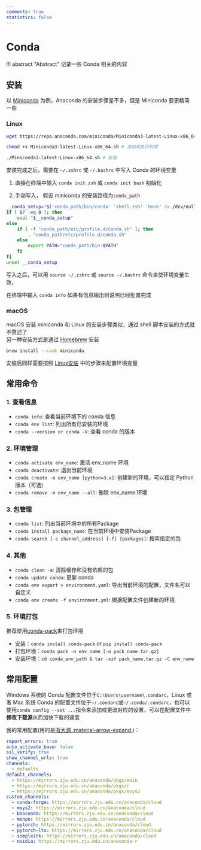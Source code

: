 ```yaml
---
comments: true
statistics: false
---
```


# Conda

!!! abstract "Abstract"
    记录一些 Conda 相关的内容

## 安装

以 [Miniconda](https://docs.conda.io/en/latest/miniconda.html) 为例，Anaconda 的安装步骤差不多，但是 Miniconda 要更精简一些

### Linux

```sh
wget https://repo.anaconda.com/miniconda/Miniconda3-latest-Linux-x86_64.sh # 下载安装脚本

chmod +x Miniconda3-latest-Linux-x86_64.sh # 添加可执行权限

./Miniconda3-latest-Linux-x86_64.sh # 安装
```

安装完成之后，需要在 `~/.zshrc` 或 `~/.bashrc` 中写入 Conda 的环境变量

1. 直接在终端中输入 `conda init zsh` 或 `conda init bash` 初始化

2. 手动写入， 假设 miniconda 的安装路径为`conda_path`

```sh
__conda_setup="$('conda_path/bin/conda' 'shell.zsh' 'hook' 2> /dev/null)"
if [ $? -eq 0 ]; then
    eval "$__conda_setup"
else
    if [ -f "conda_path/etc/profile.d/conda.sh" ]; then
        . "conda_path/etc/profile.d/conda.sh"
    else
        export PATH="conda_path/bin:$PATH"
    fi
fi
unset __conda_setup
```

写入之后，可以用 `source ~/.zshrc` 或 `source ~/.bashrc` 命令来使环境变量生效，

在终端中输入 `conda info` 如果有信息输出则说明已经配置完成

### macOS

macOS 安装 miniconda 和 Linux 的安装步骤类似，通过 shell 脚本安装的方式就不赘述了<br>
另一种安装方式是通过 [Homebrew](https://brew.sh/) 安装

```sh
brew install --cask miniconda
```

安装后同样需要按照 [Linux安装](#linux) 中的步骤来配置环境变量

## 常用命令

### 1. 查看信息

- `conda info`: 查看当前环境下的 conda 信息
- `conda env list`: 列出所有已安装的环境
- `conda --version or conda -V`: 查看 conda 的版本

### 2. 环境管理

- `conda activate env_name`: 激活 env_name 环境
- `conda deactivate`: 退出当前环境
- `conda create -n env_name [python=3.x]`: 创建新的环境，可以指定 Python 版本（可选）
- `conda remove -n env_name --all`: 删除 env_name 环境

### 3. 包管理

- `conda list`: 列出当前环境中的所有Package
- `conda install package_name`: 在当前环境中安装Package
- `conda search [-c channel_address] [-f] [packages]`: 搜索指定的包

### 4. 其他

- `conda clean -a`: 清除缓存和没有依赖的包
- `conda update conda`: 更新 conda
- `conda env export > environment.yaml`: 导出当前环境的配置，文件名可以自定义
- `conda env create -f environment.yml`: 根据配置文件创建新的环境

### 5. 环境打包

推荐使用[conda-pack](https://conda.github.io/conda-pack/)来打包环境

- 安装：`conda install conda-pack` or `pip install conda-pack`
- 打包环境：`conda pack -n env_name [-o pack_name.tar.gz]`
- 安装环境：`cd conda_env_path & tar -xzf pack_name.tar.gz -C env_name`

## 常用配置

Windows 系统的 Conda 配置文件位于`C:\Users\username\.condarc`，Linux 或者 Mac 系统 Conda 的配置文件位于`~/.condarc`或`~/.conda/.condarc`，也可以使用`conda config --set ...`指令来添加或更改对应的设置，可以在配置文件中**修改下载源**从而加快下载的速度

我的常用配置(用的是[浙大源 :material-arrow-expand:](https://mirror.zju.edu.cn/))：

```yaml
report_errors: true
auto_activate_base: false
ssl_verify: true
show_channel_urls: true
channels:
  - defaults
default_channels:
  - https://mirrors.zju.edu.cn/anaconda/pkgs/main
  - https://mirrors.zju.edu.cn/anaconda/pkgs/r
  - https://mirrors.zju.edu.cn/anaconda/pkgs/msys2
custom_channels:
  - conda-forge: https://mirrors.zju.edu.cn/anaconda/cloud
  - msys2: https://mirrors.zju.edu.cn/anaconda/cloud
  - bioconda: https://mirrors.zju.edu.cn/anaconda/cloud
  - menpo: https://mirrors.zju.edu.cn/anaconda/cloud
  - pytorch: https://mirrors.zju.edu.cn/anaconda/cloud
  - pytorch-lts: https://mirrors.zju.edu.cn/anaconda/cloud
  - simpleitk: https://mirrors.zju.edu.cn/anaconda/cloud
  - nvidia: https://mirrors.zju.edu.cn/anaconda-r
```
